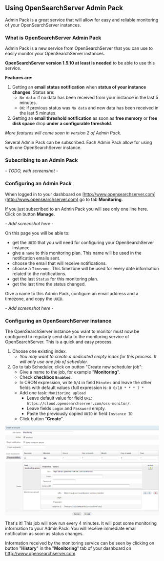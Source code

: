 ## Using OpenSearchServer Admin Pack

Admin Pack is a great service that will allow for easy and reliable monitoring of your OpenSearchServer instances.

### What is OpenSearchServer Admin Pack

Admin Pack is a new service from OpenSearchServer that you can use to easily monitor your OpenSearchServer instances.

**OpenSearchServer version 1.5.10 at least is needed** to be able to use this service.

**Features are:**

1. Getting an **email status notification** when **status of your instance changes**. Status are:
    * `No data`: if no data has been received from your instance in the last 5 minutes.
    * `OK`: if previous status was `No data` and new data has been received in the last 5 minutes.
2. Getting an **email threshold notification** as soon as **free memory** or **free disk space** drop **under a configurable threshold**.

_More features will come soon in version 2 of Admin Pack._

Several Admin Pack can be subscribed. Each Admin Pack allow for using with one OpenSearchServer instance.

### Subscribing to an Admin Pack

_- TODO, with screenshot -_

### Configuring an Admin Pack

When logged in to your dashboard on [http://www.opensearchserver.com](http://www.opensearchserver.com) go to tab **Monitoring**.

If you just subscribed to an Admin Pack you will see only one line here. Click on button **Manage**.

_- Add screenshot here -_

On this page you will be able to:

* get the `UUID` that you will need for configuring your OpenSearchServer instance.
* give a `name` to this monitoring plan. This name will be used in the notification emails sent.
* choose the email that will receive notifications.
* choose a `Timezone`. This timezone will be used for every date information related to the notifications.
* get the last `Status` for this monitoring plan.
* get the last time the status changed.

Give a name to this Admin Pack, configure an email address and a timezone, and copy the `UUID`.

_- Add screenshot here -_

### Configuring an OpenSearchServer instance

The OpenSearchServer instance you want to monitor must now be configured to regularly send data to the monitoring service of OpenSearchServer. This is a quick and easy process.

1. Choose one existing index. 
    * _You may want to create a dedicated empty index for this process. It will only use one job of scheduler._
2. Go to tab Scheduler, click on button "Create new scheduler job":
	* Give a name to the job, for example "**Monitoring**".
	* Check **checkbox `Enabled`**.
	* In CRON expression, write `0/4` in field `Minutes` and leave the other fields with default values (full expression is: `0 0/10 * * * ? *`
	* Add one task: `Monitoring upload`
		* Leave default value for field `URL`: `https://cloud.opensearchserver.com/oss-monitor/`.
		* Leave fields `Login` and `Password` empty.  
		* Paste the previously copied `UUID` in field `Instance ID`
	* Click button "**Create**".

![Creating job](oss_job_monitor.png)

That's it! This job will now run every 4 minutes. It will post some monitoring information to your Admin Pack. You will receive immediate email notification as soon as status changes.  

Information received by the monitoring service can be seen by clicking on button "**History**" in the "**Monitoring**" tab of your dashboard on http://www.opensearchserver.com.